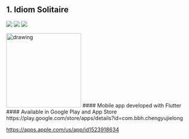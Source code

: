 ## 1. Idiom Solitaire 
![](https://play-lh.googleusercontent.com/0zb5kEUD6BJiOtzIW92gEH8qmmJAf1BwDIwAgo6LMDOzHxviJxQji1RjhUVSgxBYHA=w1920-h880-rw
)
![](https://play-lh.googleusercontent.com/lXKrcyuayg-RBZtz78OlZIE_eKRejaeE_8XjLJbtM2w1J6J5uah_uyoDeZONyzJgzA=w1920-h880-rw
)
![](https://play-lh.googleusercontent.com/jARuy3q_1HfAAQmyz2ISL7Wzsw9uiupcE2FzSyOa-9DYpTx8_LfkFq4yBIjY5Lhy-WQu=w1920-h880-rw
)

<img src="https://play-lh.googleusercontent.com/jARuy3q_1HfAAQmyz2ISL7Wzsw9uiupcE2FzSyOa-9DYpTx8_LfkFq4yBIjY5Lhy-WQu=w1920-h880-rw" alt="drawing" width="200"/>
#### Mobile app developed with Flutter
#### Available in Google Play and App Store
https://play.google.com/store/apps/details?id=com.bbh.chengyujielong 

https://apps.apple.com/us/app/id1523918634

